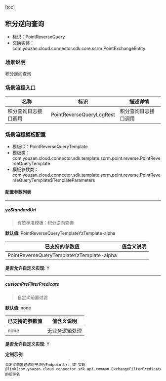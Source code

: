 [toc]

## 积分逆向查询
- 标识：PointReverseQuery
- 交换实体：com.youzan.cloud.connector.sdk.core.scrm.PointExchangeEntity
### 场景说明
积分逆向查询
### 场景流程入口

名称 | 标识 | 描述详情
---|---|---
积分查询日志接口调用 | PointReverseQueryLogRest | 积分查询日志接口调用

### 场景流程模板配置
- 模板ID：PointReverseQueryTemplate
- 模板类：com.youzan.cloud.connector.sdk.template.scrm.point.reverse.PointReverseQueryTemplate
- 模板参数类：com.youzan.cloud.connector.sdk.template.scrm.point.reverse.PointReverseQueryTemplate$TemplateParameters

#### 配置参数列表

---
##### yzStandardUri
> 有赞标准模板：积分逆向查询

**默认值**: PointReverseQueryTemplateYzTemplate-alpha

已支持的参数值 | 值含义说明
---|---
PointReverseQueryTemplateYzTemplate-alpha | 

**是否允许自定义实现**: Y

---
##### customPreFilterPredicate
> 自定义前置过滤

**默认值**: none

已支持的参数值 | 值含义说明
---|---
none | 无业务逻辑处理

**是否允许自定义实现**: Y


**定制示例**:
```
自定义前置过滤逻子流程EndpointUri 或 实现@link(com.youzan.cloud.connector.sdk.api.common.ExchangeFilterPredicate)的组件名
```

